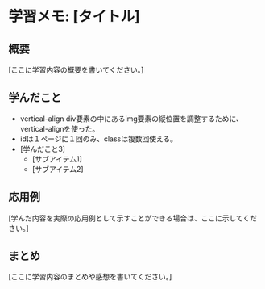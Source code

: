 
# 学習メモ: [タイトル]

## 概要
[ここに学習内容の概要を書いてください。]

## 学んだこと
- vertical-align
  div要素の中にあるimg要素の縦位置を調整するために、vertical-alignを使った。
- idは１ページに１回のみ、classは複数回使える。
- [学んだこと3]
    - [サブアイテム1]
    - [サブアイテム2]

## 応用例
[学んだ内容を実際の応用例として示すことができる場合は、ここに示してください。]

## まとめ
[ここに学習内容のまとめや感想を書いてください。]


